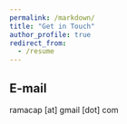 ```yaml
---
permalink: /markdown/
title: "Get in Touch"
author_profile: true
redirect_from: 
  - /resume
---
```


## E-mail

ramacap [at] gmail [dot] com


